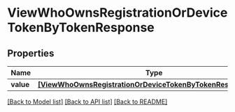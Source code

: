 # ViewWhoOwnsRegistrationOrDeviceTokenByTokenResponse


## Properties
Name | Type | Description | Notes
------------ | ------------- | ------------- | -------------
**value** | [**[ViewWhoOwnsRegistrationOrDeviceTokenByTokenResponseInner]**](ViewWhoOwnsRegistrationOrDeviceTokenByTokenResponseInner.md) |  | 

[[Back to Model list]](../README.md#documentation-for-models) [[Back to API list]](../README.md#documentation-for-api-endpoints) [[Back to README]](../README.md)


